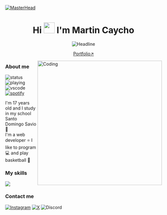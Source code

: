 
[![MasterHead](https://i.pinimg.com/originals/77/ca/a3/77caa32884d735d439ade45ba37feaf2.gif)](https://devfrann.netlify.app)
<h1 align="center">Hi <img src="https://media.giphy.com/media/hvRJCLFzcasrR4ia7z/giphy.gif" width="35"> I'm Martin Caycho </h1>
 
<div align=center>
        <img src="https://readme-typing-svg.herokuapp.com?color=%236FDA44&size=32&center=true&vCenter=true&width=600&height=50&lines=Web+Developer;Student;Freelancer;Enthusiast" alt="Headline" />
    </div>  
<p align="center"><a href="https://devfrann.netlify.app" target ='_blank'>Portfolio↗️</a></p>
<img align="right" alt="Coding" width="400" src="https://octodex.github.com/images/spidertocat.png">

<h3>About me</h3>

![status](https://nocache.advaith.workers.dev?url=https://img.shields.io/endpoint?url=https://dev.discordprofiles.me/api/badge/status/276544649148235776?simple=true)
![playing](https://nocache.advaith.workers.dev?url=https://img.shields.io/endpoint?url=https://dev.discordprofiles.me/api/badge/playing/276544649148235776)
![vscode](https://nocache.advaith.workers.dev?url=https://img.shields.io/endpoint?url=https://dev.discordprofiles.me/api/badge/vscode/276544649148235776)
[![spotify](https://nocache.advaith.workers.dev?url=https://img.shields.io/endpoint?url=https://dev.discordprofiles.me/api/badge/spotify/276544649148235776)](https://dev.discordprofiles.me/openspotify/276544649148235776)

I'm 17 years old and I study in my school Santo Domingo Savio :blue_book: <br/> 
I'm a web developer :star:  I like to program :computer: and play basketball :basketball:

<h3>My skills</h3>
  <a href="https://skillicons.dev">
    <img src="https://skillicons.dev/icons?i=html,css,js,py,react,vscode" />
  </a>

<h3>Contact me</h2>

<a href="https://www.instagram.com/_mfrann/">![Instagram](https://img.shields.io/badge/mfrann-%23E4405F.svg?style=for-the-badge&logo=Instagram&logoColor=white)</a> <a href="https://x.com/_mfrann">![X](https://img.shields.io/badge/mfrann-%231DA1F2.svg?style=for-the-badge&logo=X&logoColor=white)</a>
</a> ![Discord](https://img.shields.io/badge/mfrann%238014-%237289DA.svg?style=for-the-badge&logo=discord&logoColor=white)
